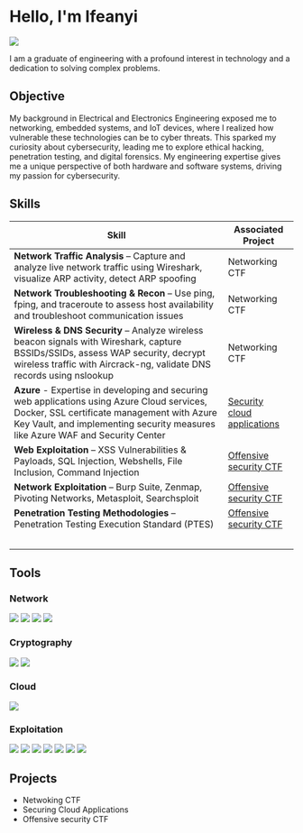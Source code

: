 # Hello, I'm Ifeanyi
<a href="www.linkedin.com/in/ifeanyi-chika-okafor-537706174"><img src="https://img.shields.io/badge/-LinkedIn-0072b1?&style=for-the-badge&logo=linkedin&logoColor=white" /></a>



I am a graduate of engineering with a profound interest in technology and a dedication to solving complex problems.
## Objective


My background in Electrical and Electronics Engineering exposed me to networking, embedded systems, and IoT devices, where I realized how vulnerable these technologies can be to cyber threats. This sparked my curiosity about cybersecurity, leading me to explore ethical hacking, penetration testing, and digital forensics. My engineering expertise gives me a unique perspective of both hardware and software systems, driving my passion for cybersecurity.

## Skills


| Skill                                         | Associated Project         |
|-----------------------------------------------|----------------------------|
| **Network Traffic Analysis** – Capture and analyze live network traffic using Wireshark, visualize ARP activity, detect ARP spoofing | Networking CTF |
| **Network Troubleshooting & Recon** – Use ping, fping, and traceroute to assess host availability and troubleshoot communication issues | Networking CTF |
| **Wireless & DNS Security** – Analyze wireless beacon signals with Wireshark, capture BSSIDs/SSIDs, assess WAP security, decrypt wireless traffic with Aircrack-ng, validate DNS records using nslookup | Networking CTF |
| **Azure** - Expertise in developing and securing web applications using Azure Cloud services, Docker, SSL certificate management with Azure Key Vault, and implementing security measures like Azure WAF and Security Center | <a href="https://google.com">Security cloud applications</a>|
| **Web Exploitation** – XSS Vulnerabilities & Payloads, SQL Injection, Webshells, File Inclusion, Command Injection | <a href="https://yourprojectlink.com">Offensive security CTF</a>|
| **Network Exploitation** – Burp Suite, Zenmap, Pivoting Networks, Metasploit, Searchsploit | <a href="https://yourprojectlink.com">Offensive security CTF</a>|
| **Penetration Testing Methodologies** – Penetration Testing Execution Standard (PTES) | <a href="https://yourprojectlink.com">Offensive security CTF</a> |
|  | <a href="https://google.com"></a>|
|          | <a href="https://google.com"></a>|
|       | <a href="https://google.com"></a>|
|                   | <a href="https://google.com"></a>|
|  | <a href="https://google.com"></a>|

## Tools


### Network
<div>
    <img src="https://img.shields.io/badge/-Wireshark-1679A7?&style=for-the-badge&logo=Wireshark&logoColor=white" />
    <img src="https://img.shields.io/badge/Aircrack--ng-FF8C00?style=for-the-badge&logo=aircrack-ng&logoColor=white" />
    <img src="https://img.shields.io/badge/-nslookup-0095D9?&style=for-the-badge&logo=Microsoft&logoColor=white" />
    <img src="https://img.shields.io/badge/Snort-EE0000?style=for-the-badge&logo=Snort&logoColor=white" />
    
</div>

### Cryptography
<div>
    <img src="https://img.shields.io/badge/OpenSSL-8C8C8C?style=for-the-badge&logo=OpenSSL&logoColor=white" />
    <img src="https://img.shields.io/badge/Hashcat-FF6347?style=for-the-badge&logo=Hashcat&logoColor=white" />
</div>

### Cloud
<div>
    <img src="https://img.shields.io/badge/-Microsoft_Azure-0078D4?&style=for-the-badge&logo=Microsoft&logoColor=white" />
</div>

### Exploitation
<div>
    <img src="https://img.shields.io/badge/-Burp%20Suite-FD5C5C?&style=for-the-badge&logo=Burp%20Suite&logoColor=white" />
    <img src="https://img.shields.io/badge/-Webshells-FF5722?&style=for-the-badge&logo=Shell&logoColor=white" />
    <img src="https://img.shields.io/badge/-Searchsploit-009688?&style=for-the-badge&logo=GitHub&logoColor=white" />
    <img src="https://img.shields.io/badge/-Metasploit-039BE5?&style=for-the-badge&logo=Metasploit&logoColor=white" />
    <img src="https://img.shields.io/badge/-Zenmap-8E24AA?&style=for-the-badge&logo=Nmap&logoColor=white" />
    <img src="https://img.shields.io/badge/Nessus-00BFFF?style=for-the-badge&logo=Nessus&logoColor=white" />
    <img src="https://img.shields.io/badge/Shodan-FF6347?style=for-the-badge&logo=Shodan&logoColor=white" />


</div>

<!--### SIEM
<div>
    <img src="https://img.shields.io/badge/-Microsoft_Sentinel-0078D4?&style=for-the-badge&logo=Microsoft&logoColor=white" />
    <img src="https://img.shields.io/badge/-Splunk-000000?&style=for-the-badge&logo=Splunk&logoColor=white" />
    <img src="https://img.shields.io/badge/-Elastic-005571?&style=for-the-badge&logo=Elastic&logoColor=white" />
</div>

### Forensics
<div>
    <img src="https://img.shields.io/badge/-Microsoft_Azure-0078D4?&style=for-the-badge&logo=Microsoft&logoColor=white" />
</div>
-->

<!-- ### Certifications 

<div>
<img src="https://img.shields.io/badge/-Security%2B-FF0000?&style=for-the-badge&logo=CompTIA&logoColor=white" />
<img src="https://img.shields.io/badge/-Network%2B-007ACC?&style=for-the-badge&logo=CompTIA&logoColor=white" />
<img src="https://img.shields.io/badge/-A%2B-4D4D4D?&style=for-the-badge&logo=CompTIA&logoColor=white" />
<img src="https://img.shields.io/badge/-CDSA-006400?&style=for-the-badge&logoColor=white" />
<img src="https://img.shields.io/badge/-CCD-000080?&style=for-the-badge&logoColor=white" />
</div>
-->
## Projects
- Netwoking CTF
- Securing Cloud Applications
- Offensive security CTF
<!-- -  Building a Security Monitoring Environment
-  BootCon
